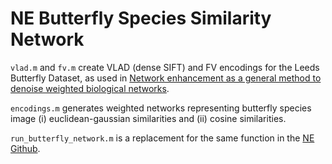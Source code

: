 # NE Butterfly Species Similarity Network

`vlad.m` and `fv.m` create VLAD (dense SIFT) and FV encodings for the Leeds Butterfly Dataset, as used in [Network enhancement as a general method to denoise weighted biological networks](https://www.nature.com/articles/s41467-018-05469-x#Sec8).

`encodings.m` generates weighted networks representing butterfly species image (i) euclidean-gaussian similarities and (ii) cosine similarities.

`run_butterfly_network.m` is a replacement for the same function in the [NE Github](https://github.com/wangboyunze/Network_Enhancement).

